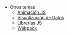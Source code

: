 - Otros temas
  - [Animación JS](/c/js/animacion.md)
  - [Visualización de Datos](/c/js/data-visualization.md)
  - [Librerías JS](/c/js/webs.md)
  - [Webpack](/c/js/webpack.md)
